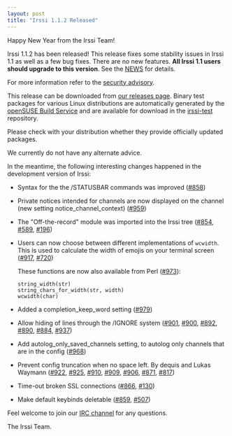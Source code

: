 ```yaml
---
layout: post
title: "Irssi 1.1.2 Released"
---
```


Happy New Year from the Irssi Team!

Irssi 1.1.2 has been released! This release fixes some stability
issues in Irssi 1.1 as well as a few bug fixes. There are no new
features. **All Irssi 1.1 users should upgrade to this version**. See
the [NEWS](/NEWS/#news-v1-1-2) for details.

For more information refer to the [security
advisory](/security/html/irssi_sa_2019_01).

This release can be downloaded from [our releases page](/NEWS). Binary
test packages for various Linux distributions are automatically
generated by the [openSUSE Build Service](https://build.opensuse.org/)
and are available for download in the
[irssi-test](https://software.opensuse.org/download.html?project=home:ailin_nemui:irssi-test;package=irssi)
repository.

Please check with your distribution whether they provide officially
updated packages.

We currently do not have any alternate advice.

In the meantime, the following interesting changes happened in the development version of Irssi:

- Syntax for the the /STATUSBAR commands was improved ([#858](https://github.com/irssi/irssi/issues/858))
- Private notices intended for channels are now displayed on the channel (new setting notice_channel_context) ([#959](https://github.com/irssi/irssi/issues/959))
- The "Off-the-record" module was imported into the Irssi tree ([#854](https://github.com/irssi/irssi/issues/854), [#589](https://github.com/irssi/irssi/issues/589), [#196](https://github.com/irssi/irssi/issues/196))
- Users can now choose between different implementations of `wcwidth`. This is used to calculate the width of emojis on your terminal screen ([#917](https://github.com/irssi/irssi/issues/917), [#720](https://github.com/irssi/irssi/issues/720))

  These functions are now also available from Perl ([#973](https://github.com/irssi/irssi/issues/973)):

      string_width(str)
      string_chars_for_width(str, width)
      wcwidth(char)

- Added a completion_keep_word setting ([#979](https://github.com/irssi/irssi/issues/979))
- Allow hiding of lines through the /IGNORE system ([#901](https://github.com/irssi/irssi/issues/901), [#900](https://github.com/irssi/irssi/issues/900), [#892](https://github.com/irssi/irssi/issues/892), [#890](https://github.com/irssi/irssi/issues/890), [#884](https://github.com/irssi/irssi/issues/884), [#937](https://github.com/irssi/irssi/issues/937))
- Add autolog_only_saved_channels setting, to autolog only channels that are in the config ([#968](https://github.com/irssi/irssi/issues/968))
- Prevent config truncation when no space left. By dequis and Lukas Waymann ([#922](https://github.com/irssi/irssi/issues/922), [#925](https://github.com/irssi/irssi/issues/925), [#910](https://github.com/irssi/irssi/issues/910), [#909](https://github.com/irssi/irssi/issues/909), [#906](https://github.com/irssi/irssi/issues/906), [#871](https://github.com/irssi/irssi/issues/871), [#817](https://github.com/irssi/irssi/issues/817))
- Time-out broken SSL connections ([#866](https://github.com/irssi/irssi/issues/866), [#130](https://github.com/irssi/irssi/issues/130))
- Make default keybinds deletable ([#859](https://github.com/irssi/irssi/issues/859), [#507](https://github.com/irssi/irssi/issues/507))

Feel welcome to join our [IRC channel](/support/irc) for any questions.

The Irssi Team.

